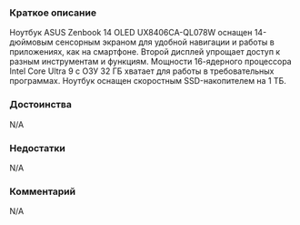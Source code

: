 ### **Краткое описание**
Ноутбук ASUS Zenbook 14 OLED UX8406CA-QL078W оснащен 14-дюймовым сенсорным экраном для удобной навигации и работы в приложениях, как на смартфоне. Второй дисплей упрощает доступ к разным инструментам и функциям. Мощности 16-ядерного процессора Intel Core Ultra 9 с ОЗУ 32 ГБ хватает для работы в требовательных программах. Ноутбук оснащен скоростным SSD-накопителем на 1 ТБ.

### **Достоинства**
N/A

### **Недостатки**
N/A

### **Комментарий**
N/A
